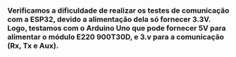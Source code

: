 ### Verificamos a dificuldade de realizar os testes de comunicação com a ESP32, devido a alimentação dela só fornecer 3.3V. Logo, testamos com o Arduino Uno que pode fornecer 5V para alimentar o módulo E220 900T30D, e 3.v para a comunicação (Rx, Tx e Aux).
